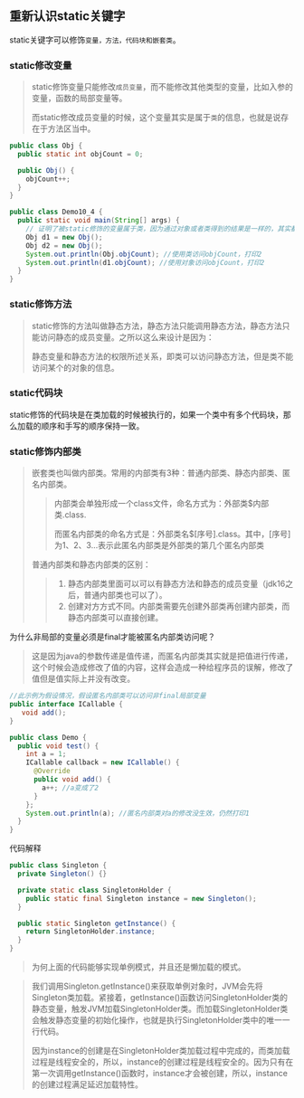 ## 重新认识static关键字

static关键字可以修饰`变量，方法，代码块和嵌套类`。

### static修改变量

> static修饰变量只能修改`成员变量`，而不能修改其他类型的变量，比如入参的变量，函数的局部变量等。
>
> 而static修改成员变量的时候，这个变量其实是属于`类`的信息，也就是说存在于方法区当中。

```java
public class Obj {
  public static int objCount = 0;

  public Obj() {
    objCount++;
  }
}

public class Demo10_4 {
  public static void main(String[] args) {
    // 证明了被static修饰的变量属于类，因为通过对象或者类得到的结果是一样的，其实都是类中的信息
    Obj d1 = new Obj();
    Obj d2 = new Obj();
    System.out.println(Obj.objCount); //使用类访问objCount，打印2
    System.out.println(d1.objCount); //使用对象访问objCount，打印2
  }
}
```

### static修饰方法

> static修饰的方法叫做静态方法，静态方法只能调用静态方法，静态方法只能访问静态的成员变量。之所以这么来设计是因为：
>
> 静态变量和静态方法的权限所述关系，即类可以访问静态方法，但是类不能访问某个的对象的信息。

### static代码块

static修饰的代码块是在类加载的时候被执行的，如果一个类中有多个代码块，那么加载的顺序和手写的顺序保持一致。

### static修饰内部类

> 嵌套类也叫做内部类。常用的内部类有3种：普通内部类、静态内部类、匿名内部类。
>
> > 内部类会单独形成一个class文件，命名方式为：外部类$内部类.class.
> >
> > 而匿名内部类的命名方式是：外部类名$[序号].class。其中，[序号]为1、2、3...表示此匿名内部类是外部类的第几个匿名内部类
>
> 普通内部类和静态内部类的区别：
>
> > 1. 静态内部类里面可以可以有静态方法和静态的成员变量（jdk16之后，普通内部类也可以了）。
> > 2. 创建对方方式不同。内部类需要先创建外部类再创建内部类，而静态内部类可以直接创建。

为什么非局部的变量必须是final才能被匿名内部类访问呢？

> 这是因为java的参数传递是值传递，而匿名内部类其实就是把值进行传递，这个时候会造成修改了值的内容，这样会造成一种给程序员的误解，修改了值但是值实际上并没有改变。

```java
//此示例为假设情况，假设匿名内部类可以访问非final局部变量
public interface ICallable {
   void add();
}

public class Demo {
  public void test() {
    int a = 1;
    ICallable callback = new ICallable() {
      @Override
      public void add() {
        a++; //a变成了2
      }
    };
    System.out.println(a); //匿名内部类对a的修改没生效，仍然打印1
  }
}
```

代码解释

```java
public class Singleton {
  private Singleton() {}

  private static class SingletonHolder {
    public static final Singleton instance = new Singleton();
  }

  public static Singleton getInstance() {
    return SingletonHolder.instance;
  }
}
```

> 为何上面的代码能够实现单例模式，并且还是懒加载的模式。

>我们调用Singleton.getInstance()来获取单例对象时，JVM会先将Singleton类加载。紧接着，getInstance()函数访问SingletonHolder类的静态变量，触发JVM加载SingletonHolder类。而加载SingletonHolder类会触发静态变量的初始化操作，也就是执行SingletonHolder类中的唯一一行代码。
>
>因为instance的创建是在SingletonHolder类加载过程中完成的，而类加载过程是线程安全的，所以，instance的创建过程是线程安全的。因为只有在第一次调用getInstance()函数时，instance才会被创建，所以，instance的创建过程满足延迟加载特性。